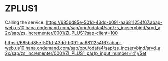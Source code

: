# ZPLUS1

Calling the service:
https://685bd85e-501d-43dd-b091-aa6811254f67.abap-web.us10.hana.ondemand.com/sap/opu/odata4/sap/zs_incservbind/srvd_a2x/sap/zs_incrementer/0001/ZI_PLUS1?sap-client=100

https://685bd85e-501d-43dd-b091-aa6811254f67.abap-web.us10.hana.ondemand.com/sap/opu/odata4/sap/zs_incservbind/srvd_a2x/sap/zs_incrementer/0001/ZI_PLUS1_par(p_input_number='4')/Set
